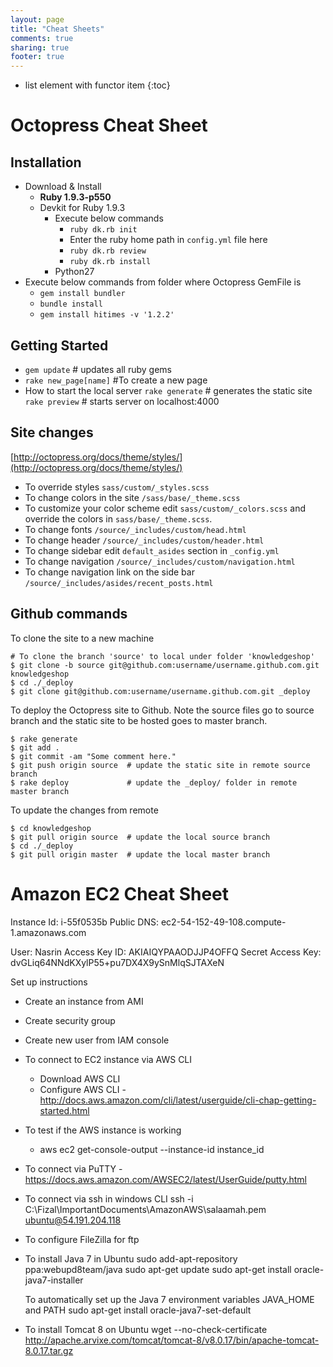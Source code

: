 ```yaml
---
layout: page
title: "Cheat Sheets"
comments: true
sharing: true
footer: true
---
```


* list element with functor item
{:toc}

# Octopress Cheat Sheet

## Installation

* Download & Install 
  * **Ruby 1.9.3-p550**
  * Devkit for Ruby 1.9.3
    * Execute below commands
      * `ruby dk.rb init`
      * Enter the ruby home path in `config.yml` file here
      * `ruby dk.rb review`
      * `ruby dk.rb install`
	* Python27
* Execute below commands from folder where Octopress GemFile is
  * `gem install bundler`
  * `bundle install`
  * `gem install hitimes -v '1.2.2'​`


## Getting Started

* `gem update` # updates all ruby gems
* `rake new_page[name]` #To create a new page 
* How to start the local server
	`rake generate` # generates the static site 
	`rake preview` # starts server on localhost:4000

## Site changes

[http://octopress.org/docs/theme/styles/](http://octopress.org/docs/theme/styles/)

* To override styles `sass/custom/_styles.scss`
* To change colors in the site `/sass/base/_theme.scss`
* To customize your color scheme edit `sass/custom/_colors.scss` and override the colors in `sass/base/_theme.scss`.
* To change fonts `/source/_includes/custom/head.html`
* To change header `/source/_includes/custom/header.html`
* To change sidebar edit `default_asides` section in `_config.yml`
* To change navigation `/source/_includes/custom/navigation.html`
* To change navigation link on the side bar `/source/_includes/asides/recent_posts.html`

## Github commands

To clone the site to a new machine

```
# To clone the branch 'source' to local under folder 'knowledgeshop'
$ git clone -b source git@github.com:username/username.github.com.git knowledgeshop
$ cd ./_deploy
$ git clone git@github.com:username/username.github.com.git _deploy 
```

To deploy the Octopress site to Github. Note the source files go to source branch and the static site to be hosted goes to master branch.

```
$ rake generate
$ git add .
$ git commit -am "Some comment here." 
$ git push origin source  # update the static site in remote source branch 
$ rake deploy             # update the _deploy/ folder in remote master branch
```

To update the changes from remote

```
$ cd knowledgeshop
$ git pull origin source  # update the local source branch
$ cd ./_deploy
$ git pull origin master  # update the local master branch
```

# Amazon EC2 Cheat Sheet

Instance Id: i-55f0535b
Public DNS: ec2-54-152-49-108.compute-1.amazonaws.com

User: Nasrin
  Access Key ID: AKIAIQYPAAODJJP4OFFQ
  Secret Access Key: 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

Set up instructions
  * Create an instance from AMI
  * Create security group
  * Create new user from IAM console
  * To connect to EC2 instance via AWS CLI
    * Download AWS CLI
    * Configure AWS CLI - http://docs.aws.amazon.com/cli/latest/userguide/cli-chap-getting-started.html
  * To test if the AWS instance is working
    * aws ec2 get-console-output --instance-id instance_id
  * To connect via PuTTY - https://docs.aws.amazon.com/AWSEC2/latest/UserGuide/putty.html
  * To connect via ssh in windows CLI
    ssh -i C:\Fizal\ImportantDocuments\AmazonAWS\salaamah.pem ubuntu@54.191.204.118
  * To configure FileZilla for ftp
  * To install Java 7 in Ubuntu
    sudo add-apt-repository ppa:webupd8team/java
    sudo apt-get update
    sudo apt-get install oracle-java7-installer

    To automatically set up the Java 7 environment variables JAVA_HOME and PATH
      sudo apt-get install oracle-java7-set-default
  * To install Tomcat 8 on Ubuntu
    wget --no-check-certificate http://apache.arvixe.com/tomcat/tomcat-8/v8.0.17/bin/apache-tomcat-8.0.17.tar.gz






